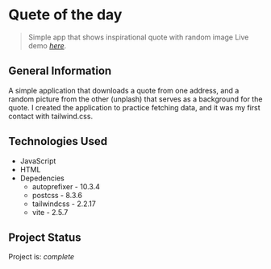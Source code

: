 # Quete of the day
> Simple app that shows inspirational quote with random image
> Live demo [_here_](https://quote-of-current-day.netlify.app).

## General Information

A simple application that downloads a quote from one address, and a random picture from the other (unplash) that serves as a background for the quote. I created the application to practice fetching data, and it was my first contact with tailwind.css. 


## Technologies Used

- JavaScript
- HTML
- Depedencies
    - autoprefixer - 10.3.4
    - postcss - 8.3.6
    - tailwindcss - 2.2.17
    - vite - 2.5.7
## Project Status
Project is: _complete_
